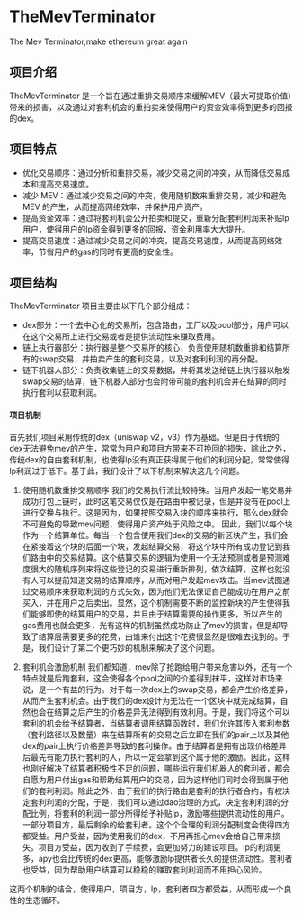 # TheMevTerminator
The Mev Terminator,make ethereum great again

## 项目介绍

TheMevTerminator 是一个旨在通过重排交易顺序来缓解MEV（最大可提取价值）带来的损害，以及通过对套利机会的重拍卖来使得用户的资金效率得到更多的回报的dex。
## 项目特点

- 优化交易顺序：通过分析和重排交易，减少交易之间的冲突，从而降低交易成本和提高交易速度。
- 减少 MEV：通过减少交易之间的冲突，使用随机数来重排交易，减少和避免 MEV 的产生，从而提高网络效率，并保护用户资产。
- 提高资金效率：通过将套利机会公开拍卖和提交，重新分配套利利润来补贴lp用户，使得用户的lp资金得到更多的回报，资金利用率大大提升。
- 提高交易速度：通过减少交易之间的冲突，提高交易速度，从而提高网络效率，节省用户的gas的同时有更高的安全性。

## 项目结构

TheMevTerminator 项目主要由以下几个部分组成：
- dex部分：一个去中心化的交易所，包含路由，工厂以及pool部分，用户可以在这个交易所上进行交易或者是提供流动性来赚取费用。
- 链上执行器部分：执行器是整个交易所的核心，负责使用随机数重排和结算所有的swap交易，并拍卖产生的套利交易，以及对套利利润的再分配。
- 链下机器人部分：负责收集链上的交易数据，并将其发送给链上执行器以触发swap交易的结算，链下机器人部分也会附带可能的套利机会并在结算的同时执行套利以获取利润。

#### 项目机制

首先我们项目采用传统的dex（uniswap v2，v3）作为基础。但是由于传统的dex无法避免mev的产生，常常为用户和项目方带来不可挽回的损失，除此之外，传统dex的自由套利机制，也使得lp没有真正获得属于他们的利润分配，常常使得lp利润过于低下。基于此，我们设计了以下机制来解决这几个问题。

1. 使用随机数重排交易顺序
    我们的交易执行流比较特殊。当用户发起一笔交易并成功打包上链时，此时这笔交易仅仅是在路由中被记录，但是并没有在pool上进行交换与执行。这是因为，如果按照交易入块的顺序来执行，那么dex就会不可避免的导致mev问题，使得用户资产处于风险之中。
    因此，我们以每个块作为一个结算单位。每当一个包含使用我们dex的交易的新区块产生，我们会在紧接着这个块的后面一个块，发起结算交易，将这个块中所有成功登记到我们路由中的交易结算。这个结算交易的逻辑为使用一个无法预测或者是预测难度很大的随机序列来将这些登记的交易进行重新排列，依次结算，这样也就没有人可以提前知道交易的结算顺序，从而对用户发起mev攻击。当mev试图通过交易顺序来获取利润的方式失效，因为他们无法保证自己能成功在用户之前买入，并在用户之后卖出。显然，这个机制需要不断的监控新块的产生使得我们能够即使的结算用户的交易，并且由于结算需要的操作更多，所以产生的gas费用也就会更多，光有这样的机制虽然成功防止了mev的损害，但是却导致了结算层需要更多的花费，由谁来付出这个花费很显然是很难去找到的。于是，我们设计了第二个更巧妙的机制来解决了这个问题。

2. 套利机会激励机制
    我们都知道，mev除了抢跑给用户带来危害以外，还有一个特点就是后跑套利，这会使得各个pool之间的价差得到抹平，这样对市场来说，是一个有益的行为。对于每一次dex上的swap交易，都会产生价格差异，从而产生套利机会。由于我们的dex设计为无法在一个区块中就完成结算，自然也会在结算之后产生的价格差异无法得到有效利用。于是，我们将这个可以套利的机会给予结算者，当结算者调用结算函数时，我们允许其传入套利参数（套利路径以及数量）来在结算所有的交易之后立即在我们的pair上以及其他dex的pair上执行价格差异导致的套利操作。由于结算者是拥有出现价格差异后最先有能力执行套利的人，所以一定会拿到这个属于他的激励。因此，这样也刚好解决了结算者积极性不足的问题，哪些运行我们机器人的套利者，都会自愿为用户付出gas和帮助结算用户的交易，因为这样他们同时会得到属于他们的套利利润。除此之外，由于我们的执行路由是套利的执行者合约，有权决定套利利润的分配，于是，我们可以通过dao治理的方式，决定套利利润的分配比例，将套利的利润一部分所得给予补贴lp，激励哪些提供流动性的用户。一部分项目方，最后剩余的给套利者。这个个合理的利润分配制度会使得四方都受益。用户受益，因为使用我们的dex，不用再担心mev会给自己带来损失。项目方受益，因为收到了手续费，会更加努力的建设项目。lp的利润更多，apy也会比传统的dex更高，能够激励lp提供者长久的提供流动性。套利者也受益，因为帮助用户结算可以稳稳的赚取套利利润而不用担心风险。

这两个机制的结合，使得用户，项目方，lp，套利者四方都受益，从而形成一个良性的生态循环。




